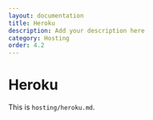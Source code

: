 ```yaml
---
layout: documentation
title: Heroku
description: Add your description here
category: Hosting
order: 4.2
---
```


# Heroku

This is `hosting/heroku.md`.
